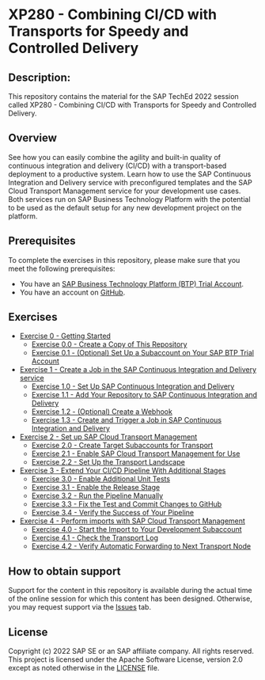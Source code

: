 # XP280 - Combining CI/CD with Transports for Speedy and Controlled Delivery

## Description:

This repository contains the material for the SAP TechEd 2022 session called XP280 - Combining CI/CD
with Transports for Speedy and Controlled Delivery.

## Overview

See how you can easily combine the agility and built-in quality of continuous integration and
delivery (CI/CD) with a transport-based deployment to a productive system. Learn how to use the SAP
Continuous Integration and Delivery service with preconfigured templates and the SAP Cloud Transport
Management service for your development use cases. Both services run on SAP Business Technology
Platform with the potential to be used as the default setup for any new development project on the
platform.

## Prerequisites

To complete the exercises in this repository, please make sure that you meet the following prerequisites:

* You have an [SAP Business Technology Platform (BTP) Trial Account](https://developers.sap.com/tutorials/hcp-create-trial-account.html).
* You have an account on [GitHub](https://github.com/signup).

## Exercises

- [Exercise 0 - Getting Started](exercises/ex0#exercise-0---getting-started)
    - [Exercise 0.0 - Create a Copy of This Repository](exercises/ex0#exercise-00---create-a-copy-of-this-repository)
    - [Exercise 0.1 - (Optional) Set Up a Subaccount on Your SAP BTP Trial Account](exercises/ex0#exercise-01---optional-set-up-a-subaccount-on-your-sap-btp-trial-account)
- [Exercise 1 - Create a Job in the SAP Continuous Integration and Delivery service](exercises/ex1#exercise-1---create-a-job-in-the-sap-continuous-integration-and-delivery-service)
    - [Exercise 1.0 - Set Up SAP Continuous Integration and Delivery](exercises/ex1#exercise-10---set-up-sap-continuous-integration-and-delivery)
    - [Exercise 1.1 - Add Your Repository to SAP Continuous Integration and Delivery](exercises/ex1#exercise-11-add-your-repository-to-sap-continuous-integration-and-delivery)
    - [Exercise 1.2 - (Optional) Create a Webhook](exercises/ex1#exercise-12-optional-create-a-webhook)
    - [Exercise 1.3 - Create and Trigger a Job in SAP Continuous Integration and Delivery](exercises/ex1#exercise-13-create-and-trigger-a-job-in-sap-continuous-integration-and-delivery)
- [Exercise 2 - Set up SAP Cloud Transport Management](exercises/ex2#exercise-2---set-up-sap-cloud-transport-management)
    - [Exercise 2.0 - Create Target Subaccounts for Transport](exercises/ex2#exercise-20---create-target-subaccounts-for-transport)
    - [Exercise 2.1 - Enable SAP Cloud Transport Management for Use](exercises/ex2#exercise-21---enable-sap-cloud-transport-management-for-use)
    - [Exercise 2.2 - Set Up the Transport Landscape](exercises/ex2#exercise-22---set-up-the-transport-landscape)
- [Exercise 3 - Extend Your CI/CD Pipeline With Additional Stages](exercises/ex3#exercise-3---extend-your-cicd-pipeline-with-additional-stages)
    - [Exercise 3.0 - Enable Additional Unit Tests](exercises/ex3#exercise-30---enable-additional-unit-tests)
    - [Exercise 3.1 - Enable the Release Stage](exercises/ex3#exercise-31---enable-the-release-stage)
    - [Exercise 3.2 - Run the Pipeline Manually](exercises/ex3#exercise-32---run-the-pipeline-manually)
    - [Exercise 3.3 - Fix the Test and Commit Changes to GitHub](exercises/ex3#exercise-33---fix-the-test-and-commit-changes-to-github)
    - [Exercise 3.4 - Verify the Success of Your Pipeline](exercises/ex3#exercise-34---verify-the-success-of-your-pipeline)
- [Exercise 4 - Perform imports with SAP Cloud Transport Management](exercises/ex4#exercise-4---perform-imports-with-sap-cloud-transport-management)
    - [Exercise 4.0 - Start the Import to Your Development Subaccount](exercises/ex4#exercise-40---start-import-into-development-subaccount)
    - [Exercise 4.1 - Check the Transport Log](exercises/ex4#exercise-41---check-the-transport-log)
    - [Exercise 4.2 - Verify Automatic Forwarding to Next Transport Node](exercises/ex4#exercise-42---verify-automatic-forwarding-to-next-transport-node)

## How to obtain support

Support for the content in this repository is available during the actual time of the online session for which this content has been designed. Otherwise, you may request support via the [Issues](../../issues) tab.

## License
Copyright (c) 2022 SAP SE or an SAP affiliate company. All rights reserved. This project is licensed under the Apache Software License, version 2.0 except as noted otherwise in the [LICENSE](LICENSES/Apache-2.0.txt) file.

